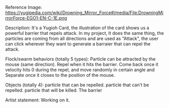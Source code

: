 
<!-- https://yugipedia.com/wiki/Drowning_Mirror_Force#/media/File:DrowningMirrorForce-EGO1-EN-C-1E.png -->



Reference Image: https://yugipedia.com/wiki/Drowning_Mirror_Force#/media/File:DrowningMirrorForce-EGO1-EN-C-1E.png

Description: It's a Yugioh Card, the illustration of the card shows us a powerful barrier that repels attack.
            In my project, It does the same thing, the particles are coming from all directions and are used as
            "Attack", the user can click wherever they want to generate a barraier that can repel the attack.

Flock/swarm behaviors (totally 5 types): Particle can be attracted by the mouse (same direction). Repel when it hits the
                                    barrier. Come back once it velocity hits 0 during the repel, and move randomly in
                                    certain angle and Separate  once it closes to the position of the mouse.

Objects (totally 4): particle that can be repelled. particle that can't be repelled. particle that will be killed. 
                        The barrier  

Artist statement: Working on it.


